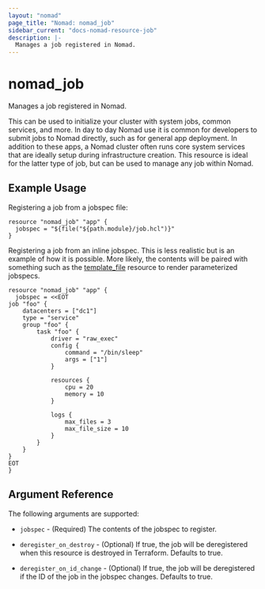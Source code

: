 ```yaml
---
layout: "nomad"
page_title: "Nomad: nomad_job"
sidebar_current: "docs-nomad-resource-job"
description: |-
  Manages a job registered in Nomad.
---
```


# nomad\_job

Manages a job registered in Nomad.

This can be used to initialize your cluster with system jobs, common services,
and more. In day to day Nomad use it is common for developers to submit
jobs to Nomad directly, such as for general app deployment. In addition to
these apps, a Nomad cluster often runs core system services that are ideally
setup during infrastructure creation. This resource is ideal for the latter
type of job, but can be used to manage any job within Nomad.

## Example Usage

Registering a job from a jobspec file:

```
resource "nomad_job" "app" {
  jobspec = "${file("${path.module}/job.hcl")}"
}
```

Registering a job from an inline jobspec. This is less realistic but
is an example of how it is possible. More likely, the contents will
be paired with something such as the
[template_file](https://www.terraform.io/docs/providers/template/d/file.html)
resource to render parameterized jobspecs.

```
resource "nomad_job" "app" {
  jobspec = <<EOT
job "foo" {
    datacenters = ["dc1"]
    type = "service"
    group "foo" {
        task "foo" {
            driver = "raw_exec"
            config {
                command = "/bin/sleep"
                args = ["1"]
            }

            resources {
                cpu = 20
                memory = 10
            }

            logs {
                max_files = 3
                max_file_size = 10
            }
        }
    }
}
EOT
}
```

## Argument Reference

The following arguments are supported:

* `jobspec` - (Required) The contents of the jobspec to register.

* `deregister_on_destroy` - (Optional) If true, the job will be deregistered
  when this resource is destroyed in Terraform. Defaults to true.

* `deregister_on_id_change` - (Optional) If true, the job will be deregistered
  if the ID of the job in the jobspec changes. Defaults to true.
